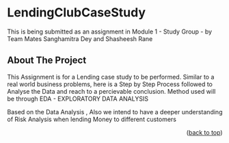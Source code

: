# LendingClubCaseStudy
This is being submitted as an assignment in Module 1 - Study Group - by Team Mates Sanghamitra Dey and Shasheesh Rane


<!-- ABOUT THE PROJECT -->
## About The Project

This Assignment is for a Lending case study to be performed. Similar to a real world business problems, here is a Step by Step Process followed to Analyse the Data and reach to a percievable conclusion. Method used will be through EDA - EXPLORATORY DATA ANALYSIS

Based on the Data Analysis , Also we intend to have a deeper understanding of Risk Analysis when lending Money to different customers

<p align="right">(<a href="#top">back to top</a>)</p>
